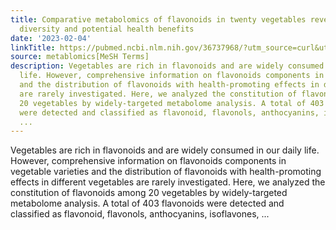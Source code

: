 ```yaml
---
title: Comparative metabolomics of flavonoids in twenty vegetables reveal their nutritional
  diversity and potential health benefits
date: '2023-02-04'
linkTitle: https://pubmed.ncbi.nlm.nih.gov/36737968/?utm_source=curl&utm_medium=rss&utm_campaign=pubmed-2&utm_content=1Zkrxt7ktlCbHBXEV3v65xxSnkSWNsJ1A6Fq3gBniKhGfIUslK&fc=20210907212339&ff=20230207200924&v=2.17.9.post6+86293ac
source: metablomics[MeSH Terms]
description: Vegetables are rich in flavonoids and are widely consumed in our daily
  life. However, comprehensive information on flavonoids components in vegetable varieties
  and the distribution of flavonoids with health-promoting effects in different vegetables
  are rarely investigated. Here, we analyzed the constitution of flavonoids among
  20 vegetables by widely-targeted metabolome analysis. A total of 403 flavonoids
  were detected and classified as flavonoid, flavonols, anthocyanins, isoflavones,
  ...
---
```

Vegetables are rich in flavonoids and are widely consumed in our daily life. However, comprehensive information on flavonoids components in vegetable varieties and the distribution of flavonoids with health-promoting effects in different vegetables are rarely investigated. Here, we analyzed the constitution of flavonoids among 20 vegetables by widely-targeted metabolome analysis. A total of 403 flavonoids were detected and classified as flavonoid, flavonols, anthocyanins, isoflavones, ...